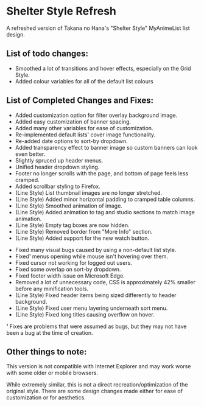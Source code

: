 # Shelter Style Refresh
 A refreshed version of Takana no Hana's "Shelter Style" MyAnimeList list design.

## List of todo changes:
+ Smoothed a lot of transitions and hover effects, especially on the Grid Style.
+ Added colour variables for all of the default list colours

## List of Completed Changes and Fixes:

+ Added customization option for filter overlay background image.
+ Added easy customization of banner spacing.
+ Added many other variables for ease of customization.
+ Re-implemented default lists' cover image functionality.
+ Re-added date options to sort-by dropdown.
+ Added transparency effect to banner image so custom banners can look even better.
+ Slightly spruced up header menus.
+ Unified header dropdown styling.
+ Footer no longer scrolls with the page, and bottom of page feels less cramped.
+ Added scrollbar styling to Firefox.
+ (Line Style) List thumbnail images are no longer stretched.
+ (Line Style) Added minor horizontal padding to cramped table columns.
+ (Line Style) Smoothed animation of image.
+ (Line Style) Added animation to tag and studio sections to match image animation.
+ (Line Style) Empty tag boxes are now hidden.
+ (Line Style) Removed border from "More Info" section.
+ (Line Style) Added support for the new watch button.
- Fixed many visual bugs caused by using a non-default list style.
- Fixed¹ menus opening while mouse isn't hovering over them.
- Fixed cursor not working for logged out users.
- Fixed some overlap on sort-by dropdown.
- Fixed footer width issue on Microsoft Edge.
- Removed a lot of unnecessary code, CSS is approximately 42% smaller before any minification tools.
- (Line Style) Fixed header items being sized differently to header background.
- (Line Style) Fixed user menu layering underneath sort menu.
- (Line Style) Fixed long titles causing overflow on hover.

¹ Fixes are problems that were assumed as bugs, but they may not have been a bug at the time of creation.

## Other things to note:
This version is not compatible with Internet Explorer and may work worse with some older or mobile browsers.

While extremely similar, this is not a direct recreation/optimization of the original style. There are some design changes made either for ease of customization or for aesthetics. 